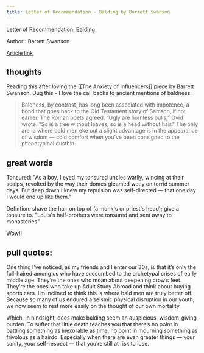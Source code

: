 ```yaml
---
title: Letter of Recommendation - Balding by Barrett Swanson
---
```


Letter of Recommendation: Balding

Author:: Barrett Swanson

[Article link](https://www.nytimes.com/2019/01/08/magazine/letter-of-recommendation-balding.html)

## thoughts 

Reading this after loving the [[The Anxiety of Influencers]] piece by Barrett Swanson. 
Dug this - I love the call backs to ancient mentions of baldness: 

> Baldness, by contrast, has long been associated with impotence, a bond that goes back to the Old Testament story of Samson, if not earlier. The Roman poets agreed. “Ugly are hornless bulls,” Ovid wrote. “So is a tree without leaves, so is a head without hair.” The only arena where bald men eke out a slight advantage is in the appearance of wisdom — cold comfort when you’ve been consigned to the phenotypical dustbin.

## great words 

Tonsured: "As a boy, I eyed my tonsured uncles warily, wincing at their scalps, revolted by the way their domes gleamed wetly on torrid summer days. But deep down I knew my repulsion was self-directed — that one day I would end up like them."

Defintion: shave the hair on top of (a monk's or priest's head); give a tonsure to.
"Louis's half-brothers were tonsured and sent away to monasteries"

Wow!! 

## pull quotes: 

One thing I’ve noticed, as my friends and I enter our 30s, is that it’s only the full-haired among us who have succumbed to the archetypal crises of early middle age. They’re the ones who moan about deepening crow’s feet. They’re the ones who take up Adult Study Abroad and think about buying sports cars. I’m inclined to think this is where bald men are truly better off. Because so many of us endured a seismic physical disruption in our youth, we now seem to rest more easily on the thought of our own mortality.

Which, in hindsight, does make balding seem an auspicious, wisdom-giving burden. To suffer that little death teaches you that there’s no point in battling something as inexorable as time, no point in mourning something as frivolous as a hairdo. Especially when there are even greater things — your sanity, your self-respect — that you’re still at risk to lose.